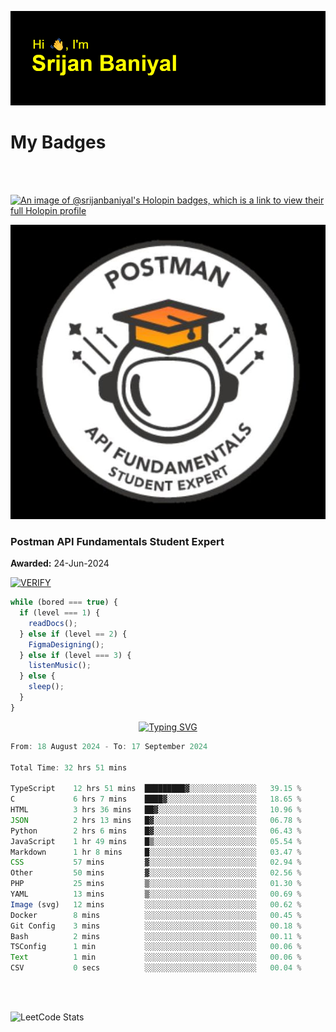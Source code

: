 ![Header](./header.png)

# My Badges

<Br />
<Br />

[![An image of @srijanbaniyal's Holopin badges, which is a link to view their full Holopin profile](https://holopin.me/srijanbaniyal)](https://holopin.io/@srijanbaniyal)

[![Postman API Fundamentals Student Expert](/Postman.jpeg)](https://api.badgr.io/public/assertions/r9BLLy0oTfKJBbkGuDI1zA)

### Postman API Fundamentals Student Expert

**Awarded:** 24-Jun-2024

[![VERIFY](https://img.shields.io/badge/VERIFY-blue)](https://badgecheck.io?url=https%3A%2F%2Fapi.badgr.io%2Fpublic%2Fassertions%2Fr9BLLy0oTfKJBbkGuDI1zA)

```javascript
while (bored === true) {
  if (level === 1) {
    readDocs();
  } else if (level == 2) {
    FigmaDesigning();
  } else if (level === 3) {
    listenMusic();
  } else {
    sleep();
  }
}
```

<p align="center">
  <a href="https://git.io/typing-svg"><img src="https://readme-typing-svg.demolab.com?font=Tilt+Prism&size=30&pause=1000&color=0FF75B&center=true&vCenter=true&width=800&height=80&lines=Time+spent+on+various+Programming+languages" alt="Typing SVG" /></a>
</p>

<!--START_SECTION:waka-->

```TypeScript
From: 18 August 2024 - To: 17 September 2024

Total Time: 32 hrs 51 mins

TypeScript    12 hrs 51 mins  █████████▓░░░░░░░░░░░░░░░   39.15 %
C             6 hrs 7 mins    ████▓░░░░░░░░░░░░░░░░░░░░   18.65 %
HTML          3 hrs 36 mins   ██▓░░░░░░░░░░░░░░░░░░░░░░   10.96 %
JSON          2 hrs 13 mins   █▓░░░░░░░░░░░░░░░░░░░░░░░   06.78 %
Python        2 hrs 6 mins    █▓░░░░░░░░░░░░░░░░░░░░░░░   06.43 %
JavaScript    1 hr 49 mins    █▒░░░░░░░░░░░░░░░░░░░░░░░   05.54 %
Markdown      1 hr 8 mins     █░░░░░░░░░░░░░░░░░░░░░░░░   03.47 %
CSS           57 mins         ▓░░░░░░░░░░░░░░░░░░░░░░░░   02.94 %
Other         50 mins         ▓░░░░░░░░░░░░░░░░░░░░░░░░   02.56 %
PHP           25 mins         ▒░░░░░░░░░░░░░░░░░░░░░░░░   01.30 %
YAML          13 mins         ▒░░░░░░░░░░░░░░░░░░░░░░░░   00.69 %
Image (svg)   12 mins         ░░░░░░░░░░░░░░░░░░░░░░░░░   00.62 %
Docker        8 mins          ░░░░░░░░░░░░░░░░░░░░░░░░░   00.45 %
Git Config    3 mins          ░░░░░░░░░░░░░░░░░░░░░░░░░   00.18 %
Bash          2 mins          ░░░░░░░░░░░░░░░░░░░░░░░░░   00.11 %
TSConfig      1 min           ░░░░░░░░░░░░░░░░░░░░░░░░░   00.06 %
Text          1 min           ░░░░░░░░░░░░░░░░░░░░░░░░░   00.06 %
CSV           0 secs          ░░░░░░░░░░░░░░░░░░░░░░░░░   00.04 %
```

<!--END_SECTION:waka-->

<Br />
<Br />

![LeetCode Stats](https://leetcard.jacoblin.cool/Srijan-Baniyal?theme=dark&font=Rasa&ext=contest)
